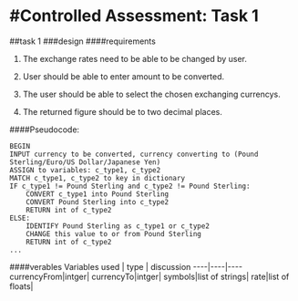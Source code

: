 #Controlled Assessment: Task 1
==============================
##task 1
###design
####requirements

1) The exchange rates need to be able to be changed by user.

2) User should be able to enter amount to be converted.

3) The user should be able to select the chosen exchanging currencys.

4) The returned figure should be to two decimal places.

####Pseudocode:

```
BEGIN
INPUT currency to be converted, currency converting to (Pound Sterling/Euro/US Dollar/Japanese Yen)
ASSIGN to variables: c_type1, c_type2
MATCH c_type1, c_type2 to key in dictionary
IF c_type1 != Pound Sterling and c_type2 != Pound Sterling:
    CONVERT c_type1 into Pound Sterling
    CONVERT Pound Sterling into c_type2
    RETURN int of c_type2
ELSE:
    IDENTIFY Pound Sterling as c_type1 or c_type2
    CHANGE this value to or from Pound Sterling
    RETURN int of c_type2
...
```

####verables
Variables used | type | discussion
----|----|----
currencyFrom|intger|
currencyTo|intger|
symbols|list of strings|
rate|list of floats|

